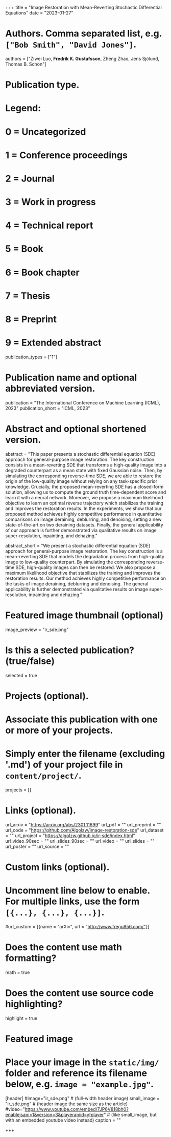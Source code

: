 +++
title = "Image Restoration with Mean-Reverting Stochastic Differential Equations"
date = "2023-01-27"

# Authors. Comma separated list, e.g. `["Bob Smith", "David Jones"]`.
authors = ["Ziwei Luo, **Fredrik K. Gustafsson**, Zheng Zhao, Jens Sjölund, Thomas B. Schön"]

# Publication type.
# Legend:
# 0 = Uncategorized
# 1 = Conference proceedings
# 2 = Journal
# 3 = Work in progress
# 4 = Technical report
# 5 = Book
# 6 = Book chapter
# 7 = Thesis
# 8 = Preprint
# 9 = Extended abstract
publication_types = ["1"]

# Publication name and optional abbreviated version.
publication = "The International Conference on Machine Learning (ICML), 2023"
publication_short = "ICML, 2023"

# Abstract and optional shortened version.
abstract = "This paper presents a stochastic differential equation (SDE) approach for general-purpose image restoration. The key construction consists in a mean-reverting SDE that transforms a high-quality image into a degraded counterpart as a mean state with fixed Gaussian noise. Then, by simulating the corresponding reverse-time SDE, we are able to restore the origin of the low-quality image without relying on any task-specific prior knowledge. Crucially, the proposed mean-reverting SDE has a closed-form solution, allowing us to compute the ground truth time-dependent score and learn it with a neural network. Moreover, we propose a maximum likelihood objective to learn an optimal reverse trajectory which stabilizes the training and improves the restoration results. In the experiments, we show that our proposed method achieves highly competitive performance in quantitative comparisons on image deraining, deblurring, and denoising, setting a new state-of-the-art on two deraining datasets. Finally, the general applicability of our approach is further demonstrated via qualitative results on image super-resolution, inpainting, and dehazing."

abstract_short = "We present a stochastic differential equation (SDE) approach for general-purpose image restoration. The key construction is a mean-reverting SDE that models the degradation process from high-quality image to low-quality counterpart. By simulating the corresponding reverse-time SDE, high-quality images can then be restored. We also propose a maximum likelihood objective that stabilizes the training and improves the restoration results. Our method achieves highly competitive performance on the tasks of image deraining, deblurring and denoising. The general applicability is further demonstrated via qualitative results on image super-resolution, inpainting and dehazing."

# Featured image thumbnail (optional)
image_preview = "ir_sde.png"

# Is this a selected publication? (true/false)
selected = true

# Projects (optional).
#   Associate this publication with one or more of your projects.
#   Simply enter the filename (excluding '.md') of your project file in `content/project/`.
projects = []

# Links (optional).
url_arxiv = "https://arxiv.org/abs/2301.11699"
url_pdf = ""
url_preprint = ""
url_code = "https://github.com/Algolzw/image-restoration-sde"
url_dataset = ""
url_project = "https://algolzw.github.io/ir-sde/index.html"
url_video_90sec = ""
url_slides_90sec = ""
url_video = ""
url_slides = ""
url_poster = ""
url_source = ""

# Custom links (optional).
#   Uncomment line below to enable. For multiple links, use the form `[{...}, {...}, {...}]`.
#url_custom = [{name = "arXiv", url = "http://www.fregu856.com/"}]

# Does the content use math formatting?
math = true

# Does the content use source code highlighting?
highlight = true

# Featured image
# Place your image in the `static/img/` folder and reference its filename below, e.g. `image = "example.jpg"`.
[header]
#image="ir_sde.png" # (full-width header image)
small_image = "ir_sde.png" # (header image the same size as the article)
#video="https://www.youtube.com/embed/7JP6V818bh0?enablejsapi=1&version=3&playerapiid=ytplayer" # (like small_image, but with an embedded youtube video instead)
caption = ""

+++
